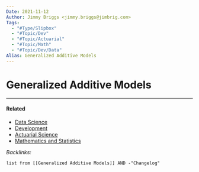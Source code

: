 ```yaml
---
Date: 2021-11-12
Author: Jimmy Briggs <jimmy.briggs@jimbrig.com>
Tags:
  - "#Type/Slipbox"
  - "#Topic/Dev"
  - "#Topic/Actuarial"
  - "#Topic/Math"
  - "#Topic/Dev/Data"
Alias: Generalized Additive Models
---
```


# Generalized Additive Models

---

#### Related

* [Data Science](../MOCs/Data%20Science.md)
* [Development](../MOCs/Development.md)
* [Actuarial Science](../MOCs/Actuarial%20Science.md)
* [Mathematics and Statistics](../MOCs/Mathematics%20and%20Statistics.md)

*Backlinks:*

````dataview
list from [[Generalized Additive Models]] AND -"Changelog"
````

